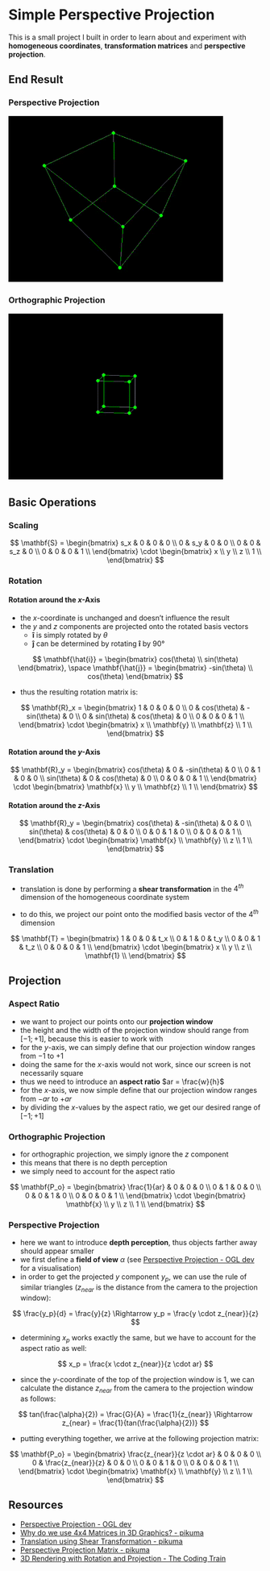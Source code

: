 # Simple Perspective Projection

This is a small project I built in order to learn about and experiment with **homogeneous coordinates**, **transformation matrices** and **perspective projection**.

## End Result

### Perspective Projection

<img src="result/perspective-projection.gif" alt="perspective projection" style="zoom:67%;" />

### Orthographic Projection

<img src="result/orthographic-projection.gif" alt="orthographic projection" style="zoom:67%;" />

## Basic Operations

### Scaling

$$
\mathbf{S} =
\begin{bmatrix}
s_x & 0 & 0 & 0 \\
0 & s_y & 0 & 0 \\
0 & 0 & s_z & 0 \\
0 & 0 & 0 & 1 \\
\end{bmatrix}
\cdot
\begin{bmatrix}
x \\
y \\
z \\
1 \\
\end{bmatrix}
$$

### Rotation

#### Rotation around the $x$-Axis

- the $x$-coordinate is unchanged and doesn’t influence the result
- the $y$ and $z$ components are projected onto the rotated basis vectors
  - $\mathbf{\hat{i}}$ is simply rotated by $\theta$
  - $\mathbf{\hat{j}}$ can be determined by rotating $\mathbf{\hat{i}}$ by $90°$

$$
\mathbf{\hat{i}} =
\begin{bmatrix}
cos(\theta) \\
sin(\theta)
\end{bmatrix},
\space
\mathbf{\hat{j}} =
\begin{bmatrix}
-sin(\theta) \\
cos(\theta)
\end{bmatrix}
$$

- thus the resulting rotation matrix is:

$$
\mathbf{R}_x = 
\begin{bmatrix}
1 & 0 & 0 & 0 \\
0 & cos(\theta) & -sin(\theta) & 0 \\
0 & sin(\theta) & cos(\theta) & 0 \\
0 & 0 & 0 & 1 \\
\end{bmatrix}
\cdot
\begin{bmatrix}
x \\
\mathbf{y} \\
\mathbf{z} \\
1 \\
\end{bmatrix}
$$

#### Rotation around the $y$-Axis

$$
\mathbf{R}_y =
\begin{bmatrix}
cos(\theta) & 0 & -sin(\theta) & 0 \\
0 & 1 & 0 & 0 \\
sin(\theta) & 0 & cos(\theta) & 0 \\
0 & 0 & 0 & 1 \\
\end{bmatrix}
\cdot
\begin{bmatrix}
\mathbf{x} \\
y \\
\mathbf{z} \\
1 \\
\end{bmatrix}
$$



#### Rotation around the $z$-Axis

$$
\mathbf{R}_y =
\begin{bmatrix}
cos(\theta) & -sin(\theta) & 0 & 0 \\
sin(\theta) & cos(\theta) & 0 & 0 \\
0 & 0 & 1 & 0 \\
0 & 0 & 0 & 1 \\
\end{bmatrix}
\cdot
\begin{bmatrix}
\mathbf{x} \\
\mathbf{y} \\
z \\
1 \\
\end{bmatrix}
$$

### Translation

- translation is done by performing a **shear transformation** in the $4^{th}$ dimension of the homogeneous coordinate system

- to do this, we project our point onto the modified basis vector of the $4^{th}$ dimension

$$
\mathbf{T} =
\begin{bmatrix}
1 & 0 & 0 & t_x \\
0 & 1 & 0 & t_y \\
0 & 0 & 1 & t_z \\
0 & 0 & 0 & 1 \\
\end{bmatrix}
\cdot
\begin{bmatrix}
x \\
y \\
z \\
\mathbf{1} \\
\end{bmatrix}
$$

## Projection

### Aspect Ratio

- we want to project our points onto our **projection window**
- the height and the width of the projection window should range from $[-1; +1]$, because this is easier to work with
- for the $y$-axis, we can simply define that our projection window ranges from $-1$ to $+1$
- doing the same for the $x$-axis would not work, since our screen is not necessarily square
- thus we need to introduce an **aspect ratio** $ar = \frac{w}{h}$
- for the $x$-axis, we now simple define that our projection window ranges from $-ar$ to $+ar$
- by dividing the $x$-values by the aspect ratio, we get our desired range of $[-1; +1]$

### Orthographic Projection

- for orthographic projection, we simply ignore the $z$ component
- this means that there is no depth perception
- we simply need to account for the aspect ratio

$$
\mathbf{P_o} =
\begin{bmatrix}
\frac{1}{ar} & 0 & 0 & 0 \\
0 & 1 & 0 & 0 \\
0 & 0 & 1 & 0 \\
0 & 0 & 0 & 1 \\
\end{bmatrix}
\cdot
\begin{bmatrix}
\mathbf{x} \\
y \\
z \\
1 \\
\end{bmatrix}
$$

### Perspective Projection

- here we want to introduce **depth perception**, thus objects farther away should appear smaller
- we first define a **field of view** $\alpha$ (see [Perspective Projection - OGL dev](https://ogldev.org/www/tutorial12/tutorial12.html) for a visualisation)
- in order to get the projected $y$ component $y_p$, we can use the rule of similar triangles ($z_{near}$ is the distance from the camera to the projection window):

$$
\frac{y_p}{d} = \frac{y}{z} \Rightarrow y_p = \frac{y \cdot z_{near}}{z}
$$

- determining $x_p$ works exactly the same, but we have to account for the aspect ratio as well:

$$
x_p = \frac{x \cdot z_{near}}{z \cdot ar}
$$

- since the $y$-coordinate of the top of the projection window is 1, we can calculate the distance $z_{near}$ from the camera to the projection window as follows:

$$
tan(\frac{\alpha}{2}) = \frac{G}{A} = \frac{1}{z_{near}} \Rightarrow z_{near} = \frac{1}{tan(\frac{\alpha}{2})}
$$

- putting everything together, we arrive at the following projection matrix:

$$
\mathbf{P_o} =
\begin{bmatrix}
\frac{z_{near}}{z \cdot ar} & 0 & 0 & 0 \\
0 & \frac{z_{near}}{z} & 0 & 0 \\
0 & 0 & 1 & 0 \\
0 & 0 & 0 & 1 \\
\end{bmatrix}
\cdot
\begin{bmatrix}
\mathbf{x} \\
\mathbf{y} \\
z \\
1 \\
\end{bmatrix}
$$

## Resources

- [Perspective Projection - OGL dev](https://ogldev.org/www/tutorial12/tutorial12.html)
- [Why do we use 4x4 Matrices in 3D Graphics? - pikuma](https://www.youtube.com/watch?v=Do_vEjd6gF0)
- [Translation using Shear Transformation - pikuma](https://youtu.be/Do_vEjd6gF0?t=845)
- [Perspective Projection Matrix - pikuma](https://www.youtube.com/watch?v=EqNcqBdrNyI)
- [3D Rendering with Rotation and Projection - The Coding Train](https://www.youtube.com/watch?v=p4Iz0XJY-Qk)

